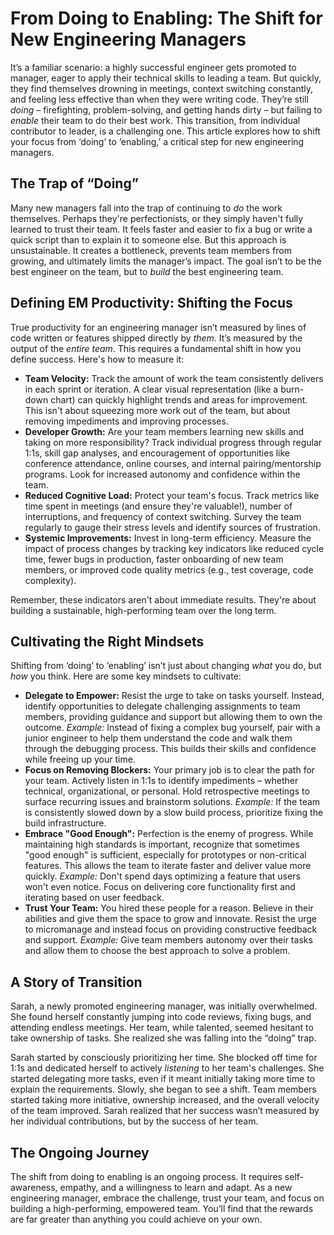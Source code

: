 # From Doing to Enabling: The Shift for New Engineering Managers

It’s a familiar scenario: a highly successful engineer gets promoted to manager, eager to apply their technical skills to leading a team. But quickly, they find themselves drowning in meetings, context switching constantly, and feeling less effective than when they were writing code. They’re still *doing* – firefighting, problem-solving, and getting hands dirty – but failing to *enable* their team to do their best work. This transition, from individual contributor to leader, is a challenging one. This article explores how to shift your focus from ‘doing’ to ‘enabling,’ a critical step for new engineering managers.

## The Trap of “Doing”

Many new managers fall into the trap of continuing to *do* the work themselves. Perhaps they're perfectionists, or they simply haven't fully learned to trust their team. It feels faster and easier to fix a bug or write a quick script than to explain it to someone else. But this approach is unsustainable. It creates a bottleneck, prevents team members from growing, and ultimately limits the manager’s impact. The goal isn’t to be the best engineer on the team, but to *build* the best engineering team.

## Defining EM Productivity: Shifting the Focus

True productivity for an engineering manager isn’t measured by lines of code written or features shipped directly by *them*. It’s measured by the output of the *entire team*. This requires a fundamental shift in how you define success. Here's how to measure it:

*   **Team Velocity:**  Track the amount of work the team consistently delivers in each sprint or iteration. A clear visual representation (like a burn-down chart) can quickly highlight trends and areas for improvement.  This isn't about squeezing more work out of the team, but about removing impediments and improving processes.
*   **Developer Growth:** Are your team members learning new skills and taking on more responsibility? Track individual progress through regular 1:1s, skill gap analyses, and encouragement of opportunities like conference attendance, online courses, and internal pairing/mentorship programs. Look for increased autonomy and confidence within the team.
*   **Reduced Cognitive Load:**  Protect your team's focus. Track metrics like time spent in meetings (and ensure they're valuable!), number of interruptions, and frequency of context switching.  Survey the team regularly to gauge their stress levels and identify sources of frustration. 
*   **Systemic Improvements:**  Invest in long-term efficiency. Measure the impact of process changes by tracking key indicators like reduced cycle time, fewer bugs in production, faster onboarding of new team members, or improved code quality metrics (e.g., test coverage, code complexity).

Remember, these indicators aren't about immediate results. They're about building a sustainable, high-performing team over the long term.

## Cultivating the Right Mindsets

Shifting from ‘doing’ to ‘enabling’ isn’t just about changing *what* you do, but *how* you think. Here are some key mindsets to cultivate:

*   **Delegate to Empower:** Resist the urge to take on tasks yourself. Instead, identify opportunities to delegate challenging assignments to team members, providing guidance and support but allowing them to own the outcome.  *Example:* Instead of fixing a complex bug yourself, pair with a junior engineer to help them understand the code and walk them through the debugging process. This builds their skills and confidence while freeing up your time.
*   **Focus on Removing Blockers:** Your primary job is to clear the path for your team.  Actively listen in 1:1s to identify impediments – whether technical, organizational, or personal. Hold retrospective meetings to surface recurring issues and brainstorm solutions. *Example:* If the team is consistently slowed down by a slow build process, prioritize fixing the build infrastructure.
*   **Embrace "Good Enough":**  Perfection is the enemy of progress. While maintaining high standards is important, recognize that sometimes "good enough" is sufficient, especially for prototypes or non-critical features.  This allows the team to iterate faster and deliver value more quickly. *Example:* Don't spend days optimizing a feature that users won't even notice. Focus on delivering core functionality first and iterating based on user feedback.
*   **Trust Your Team:**  You hired these people for a reason. Believe in their abilities and give them the space to grow and innovate. Resist the urge to micromanage and instead focus on providing constructive feedback and support. *Example:* Give team members autonomy over their tasks and allow them to choose the best approach to solve a problem.

## A Story of Transition

Sarah, a newly promoted engineering manager, was initially overwhelmed. She found herself constantly jumping into code reviews, fixing bugs, and attending endless meetings. Her team, while talented, seemed hesitant to take ownership of tasks.  She realized she was falling into the “doing” trap.

Sarah started by consciously prioritizing her time. She blocked off time for 1:1s and dedicated herself to actively *listening* to her team's challenges.  She started delegating more tasks, even if it meant initially taking more time to explain the requirements.  Slowly, she began to see a shift.  Team members started taking more initiative, ownership increased, and the overall velocity of the team improved. Sarah realized that her success wasn’t measured by her individual contributions, but by the success of her team.




## The Ongoing Journey

The shift from doing to enabling is an ongoing process. It requires self-awareness, empathy, and a willingness to learn and adapt. As a new engineering manager, embrace the challenge, trust your team, and focus on building a high-performing, empowered team. You’ll find that the rewards are far greater than anything you could achieve on your own.
